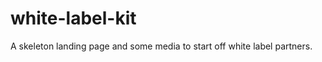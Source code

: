 white-label-kit
===============

A skeleton landing page and some media to start off white label partners.